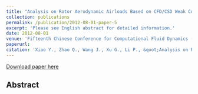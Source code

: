 ```yaml
---
title: "Analysis on Rotor Aerodynamic Airloads Based on CFD/CSD Weak Coupling Method"
collection: publications
permalink: /publication/2012-08-01-paper-5
excerpt: 'Please see English abstract for detailed information.'
date: 2012-08-01
venue: 'Fifteenth Chinese Conference for Computational Fluid Dynamics (CCCFD15)'
paperurl: 
citation: 'Xiao Y., Zhao Q., Wang J., Xu G., Li P., &quot;Analysis on Rotor Aerodynamic Airloads Based on CFD/CSD Weak Coupling Method&quot;, <i>CCCFD15</i>, Yantai, China, August 4-7, 2012.'
---
```

[Download paper here](https://www.docin.com/p-1662357227.html)

Abstract
--------

